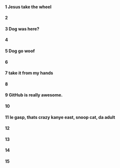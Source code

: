 #### 1 Jesus take the wheel
#### 2
#### 3 Dog was here?
#### 4
#### 5 Dog go woof
#### 6
#### 7 take it from my hands
#### 8
#### 9 GitHub is really awesome.
#### 10
#### 11 le gasp, thats crazy kanye east, snoop cat, da adult
#### 12
#### 13
#### 14
#### 15